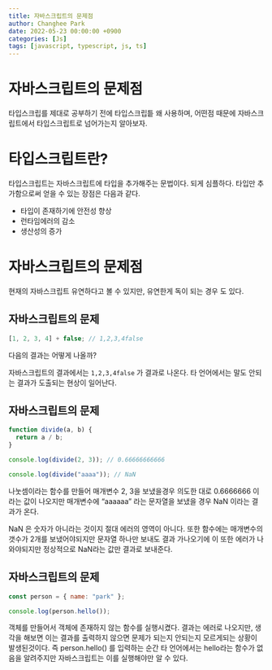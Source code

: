 ```yaml
---
title: 자바스크립트의 문제점
author: Changhee Park
date: 2022-05-23 00:00:00 +0900
categories: [Js]
tags: [javascript, typescript, js, ts]
---
```


# 자바스크립트의 문제점

타입스크립를 제대로 공부하기 전에 타입스크립틑 왜 사용하며, 어떤점 때문에 자바스크립트에서 타입스크립트로 넘어가는지 알아보자.

# 타입스크립트란?

타입스크립트는 자바스크립트에 타입을 추가해주는 문법이다. 되게 심플하다. 타입만 추가함으로써 얻을 수 있는 장점은 다음과 같다.

- 타입이 존재하기에 안전성 향상
- 런타임에러의 감소
- 생산성의 증가

# 자바스크립트의 문제점

현재의 자바스크립트 유연하다고 볼 수 있지만, 유연한게 독이 되는 경우 도 있다.

## 자바스크립트의 문제

```jsx
[1, 2, 3, 4] + false; // 1,2,3,4false
```

다음의 결과는 어떻게 나올까?

자바스크립트의 결과에서는 `1,2,3,4false` 가 결과로 나온다. 타 언어에서는 말도 안되는 결과가 도출되는 현상이 일어난다.

## 자바스크립트의 문제

```jsx
function divide(a, b) {
  return a / b;
}

console.log(divide(2, 3)); // 0.66666666666

console.log(divide("aaaa")); // NaN
```

나눗셈이라는 함수를 만들어 매개변수 2, 3을 보냈을경우 의도한 대로 0.6666666 이라는 값이 나오지만 매개변수에 “aaaaaa” 라는 문자열을 보냈을 경우 NaN 이라는 결과가 온다.

NaN 은 숫자가 아니라는 것이지 절대 에러의 영역이 아니다. 또한 함수에는 매개변수의 갯수가 2개를 보냈어야되지만 문자열 하나만 보내도 결과 가나오기에 이 또한 에러가 나와야되지만 정상적으로 NaN라는 값만 결과로 보내준다.

## 자바스크립트의 문제

```jsx
const person = { name: "park" };

console.log(person.hello());
```

객체를 만들어서 객체에 존재하지 않는 함수를 실행시켰다. 결과는 에러로 나오지만, 생각을 해보면 이는 결과를 출력하지 않으면 문제가 되는지 안되는지 모르게되는 상황이 발생된것이다. 즉 person.hello() 를 입력하는 순간 타 언어에서는 hello라는 함수가 없음을 알려주지만 자바스크립트는 이를 실행해야만 알 수 있다.
